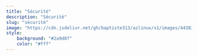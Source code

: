 ```yaml
---
title: "Sécurité"
description: "Sécurité"
slug: "sécurité"
image: "https://cdn.jsdelivr.net/gh/baptiste313/azlinux/v1/images/4438396/raw.webp"
style:
    background: "#2a9d8f"
    color: "#fff"
---
```

